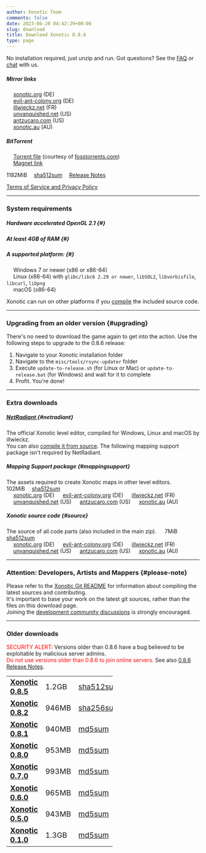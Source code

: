 ```yaml
---
author: Xonotic Team
comments: false
date: 2023-06-20 04:42:29+00:00
slug: download
title: Download Xonotic 0.8.6
type: page
---
```


No installation required, just unzip and run. Got questions? See the [FAQ](/faq) or [chat](/chat) with us.

##### Mirror links
&emsp; [<i class="fas fa-download"></i> xonotic.org][806zip] (DE)  
&emsp; [<i class="fas fa-download"></i> evil-ant-colony.org](https://download.evil-ant-colony.org/xonotic/xonotic-0.8.6.zip) (DE)  
&emsp; [<i class="fas fa-download"></i> illwieckz.net](https://dl.illwieckz.net/share/xonotic/release/xonotic-0.8.6.zip) (FR)  
&emsp; [<i class="fas fa-download"></i> unvanquished.net](https://dl.unvanquished.net/share/xonotic/release/xonotic-0.8.6.zip) (US)  
&emsp; [<i class="fas fa-download"></i> antzucaro.com](https://xonotic.antzucaro.com/xonotic-0.8.6.zip) (US)  
&emsp; [<i class="fas fa-download"></i> xonotic.au](https://xonotic.au/downloads/xonotic-0.8.6.zip) (AU)  
<!--
&emsp; [<i class="fas fa-download"></i> rm.cloudns.org](https://rm.cloudns.org/~xonotic/xonotic-0.8.5.zip) (DE)  
&emsp; [<i class="fas fa-download"></i> github.com](https://github.com/garymoon/xonotic/releases/download/xonotic-v0.8.5/xonotic-0.8.5.zip) (Global)  
-->

##### BitTorrent
&emsp; [<i class="fas fa-cloud-download-alt fa-fw"></i> Torrent file](https://dl.xonotic.org/xonotic-0.8.6.zip.torrent) (courtesy of [fosstorrents.com](https://fosstorrents.com/games/xonotic/#downloads))  
&emsp; [<i class="fas fa-magnet fa-fw"></i> Magnet link](magnet:?xt=urn:btih:92225c5f4b48f777edfe1dcaeda6b81edaab0a6a&dn=xonotic-0.8.6.zip&tr=udp%3A%2F%2Ftracker.opentrackr.org%3A1337%2Fannounce&tr=udp%3A%2F%2Ffosstorrents.com%3A6969%2Fannounce&tr=http%3A%2F%2Ffosstorrents.com%3A6969%2Fannounce&tr=udp%3A%2F%2Ftracker.openbittorrent.com%3A6969%2Fannounce&tr=http%3A%2F%2Ftracker.openbittorrent.com%3A80%2Fannounce&tr=udp%3A%2F%2Ftracker.torrent.eu.org%3A451%2Fannounce&ws=https%3A%2F%2Fxonotic.antzucaro.com%2Fxonotic-0.8.6.zip&ws=https%3A%2F%2Fdl.xonotic.org%2Fxonotic-0.8.6.zip&ws=https%3A%2F%2Fdownload.evil-ant-colony.org%2Fxonotic%2Fxonotic-0.8.6.zip&ws=https%3A%2F%2Focv.xonotic.au%2Fdownloads%2Fxonotic-0.8.6.zip&ws=http%3A%2F%2Ffosstorrents.com%2Fdirect-links%2Fn%2FDownloads%2F%2Fxonotic-0.8.6.zip)  

1182MiB&emsp; [sha512sum][806sum]&emsp; [Release Notes][806post]

[Terms of Service and Privacy Policy](/tos)

---

### System requirements

##### Hardware accelerated OpenGL 2.1 {#}
##### At least 4GB of RAM {#}
##### A supported platform: {#}
&emsp; <i class="fa-brands fa-windows"></i> Windows 7 or newer (x86 or x86-64)  
&emsp; <i class="fa-brands fa-linux"></i> Linux (x86-64) with `glibc/libc6 2.29 or newer`, `libSDL2`, `libvorbisfile`, `libcurl`, `libpng`  
&emsp; <i class="fa-brands fa-apple"></i> macOS (x86-64)  

Xonotic can run on other platforms if you [compile](https://gitlab.com/xonotic/xonotic/-/wikis/Compiling) the included source code.

---

### Upgrading from an older version {#upgrading}

There's no need to download the game again to get into the action. Use the following steps to upgrade to the 0.8.6 release:

  1. Navigate to your Xonotic installation folder
  2. Navigate to the `misc/tools/rsync-updater` folder
  3. Execute `update-to-release.sh` (for Linux or Mac) or `update-to-release.bat` (for Windows) and wait for it to complete
  4. Profit. You're done!

---

### Extra downloads

##### [NetRadiant <i class="fas fa-external-link-alt"></i>](https://netradiant.gitlab.io/page/download) {#netradiant}
The official Xonotic level editor, compiled for Windows, Linux and macOS by illwieckz.  
You can also [compile it from source](https://gitlab.com/xonotic/netradiant#getting-the-sources). The following mapping support package isn't required by NetRadiant.  

##### Mapping Support package {#mappingsupport}
The assets required to create Xonotic maps in other level editors. &emsp; 102MiB&emsp; [sha512sum][806sum]  
&emsp; [<i class="fas fa-download"></i> xonotic.org](https://dl.xonotic.org/xonotic-0.8.6-mappingsupport.zip) (DE)
&emsp; [<i class="fas fa-download"></i> evil-ant-colony.org](https://download.evil-ant-colony.org/xonotic/xonotic-0.8.6-mappingsupport.zip) (DE)
&emsp; [<i class="fas fa-download"></i> illwieckz.net](https://dl.illwieckz.net/share/xonotic/release/xonotic-0.8.6-mappingsupport.zip) (FR)  
&emsp; [<i class="fas fa-download"></i> unvanquished.net](https://dl.unvanquished.net/share/xonotic/release/xonotic-0.8.6-mappingsupport.zip) (US)
&emsp; [<i class="fas fa-download"></i> antzucaro.com](https://xonotic.antzucaro.com/xonotic-0.8.6-mappingsupport.zip) (US)
&emsp; [<i class="fas fa-download"></i> xonotic.au](https://xonotic.au/downloads/xonotic-0.8.6-mappingsupport.zip) (AU)  

<!--
##### Xonotic JPEG build {#jpeg}
A Xonotic release with JPEG textures, instead of DDS textures with S3 compression. This build has a larger file size and is compatible with old GPU drivers that lack S3TC support. It uses significantly more RAM and VRAM and has longer loading times. &emsp; 1509MiB&emsp; [sha512sum][806sum]  
&emsp; [<i class="fas fa-download"></i> xonotic.org](https://dl.xonotic.org/xonotic-0.8.6-high.zip) (DE)
&emsp; [<i class="fas fa-download"></i> evil-ant-colony.org](https://download.evil-ant-colony.org/xonotic/xonotic-0.8.6-high.zip) (DE)
&emsp; [<i class="fas fa-download"></i> illwieckz.net](https://dl.illwieckz.net/share/xonotic/release/xonotic-0.8.6-high.zip) (FR)
&emsp; [<i class="fas fa-download"></i> unvanquished.net](https://dl.unvanquished.net/share/xonotic/release/xonotic-0.8.6-high.zip) (US)
&emsp; [<i class="fas fa-download"></i> antzucaro.com](https://xonotic.antzucaro.com/xonotic-0.8.6-high.zip) (US)
&emsp; [<i class="fas fa-download"></i> xonotic.au](https://xonotic.au/downloads/xonotic-0.8.6-high.zip) (AU)  
-->

##### Xonotic source code {#source}
The source of all code parts (also included in the main zip). &emsp; 7MiB&emsp; [sha512sum][806sum]  
&emsp; [<i class="fas fa-download"></i> xonotic.org](https://dl.xonotic.org/xonotic-0.8.6-source.zip) (DE)
&emsp; [<i class="fas fa-download"></i> evil-ant-colony.org](https://download.evil-ant-colony.org/xonotic/xonotic-0.8.6-source.zip) (DE)
&emsp; [<i class="fas fa-download"></i> illwieckz.net](https://dl.illwieckz.net/share/xonotic/release/xonotic-0.8.6-source.zip) (FR)  
&emsp; [<i class="fas fa-download"></i> unvanquished.net](https://dl.unvanquished.net/share/xonotic/release/xonotic-0.8.6-source.zip) (US)
&emsp; [<i class="fas fa-download"></i> antzucaro.com](https://xonotic.antzucaro.com/xonotic-0.8.6-source.zip) (US)
&emsp; [<i class="fas fa-download"></i> xonotic.au](https://xonotic.au/downloads/xonotic-0.8.6-source.zip) (AU)  

---

### Attention: Developers, Artists and Mappers {#please-note}

Please refer to the [Xonotic Git README](https://gitlab.com/xonotic/xonotic/blob/master/README.md) for information about compiling the latest sources and contributing.<br/>
It's important to base your work on the latest git sources, rather than the files on this download page.<br/>
Joining the [development community discussions](https://gitlab.com/xonotic/xonotic/blob/master/README.md#community) is strongly encouraged.

---

### Older downloads

<!-- override some CSS so it looks decent -->
<style>
table {
	table-layout: auto;
	margin-left: unset;
	width: 55%;
}
table tr td {
	font-size: 1.2rem; /* same size as paragraph text */
}
</style>

<span style="color:red">SECURITY ALERT:</span> Versions older than 0.8.6 have a bug believed to be exploitable by malicious server admins.  
<span style="color:red">Do not use versions older than 0.8.6 to join online servers.</span> See also [0.8.6 Release Notes][806post].

|   |   |   |   |
| - | - | - | - |
| <i class="fas fa-download"></i> [**Xonotic 0.8.5**][805zip] | 1.2GB | [sha512sum][805sum] | [release notes][805post] |
| <i class="fas fa-download"></i> [**Xonotic 0.8.2**][802zip] | 946MB | [sha256sum][802sum] | [release notes][802post] |
| <i class="fas fa-download"></i> [**Xonotic 0.8.1**][801zip] | 940MB | [md5sum][801sum]    | [release notes][801post] |
| <i class="fas fa-download"></i> [**Xonotic 0.8.0**][800zip] | 953MB | [md5sum][800sum]    | [release notes][800post] |
| <i class="fas fa-download"></i> [**Xonotic 0.7.0**][700zip] | 993MB | [md5sum][700sum]    | [release notes][700post] |
| <i class="fas fa-download"></i> [**Xonotic 0.6.0**][600zip] | 965MB | [md5sum][600sum]    | [release notes][600post] |
| <i class="fas fa-download"></i> [**Xonotic 0.5.0**][500zip] | 943MB | [md5sum][500sum]    | [release notes][500post] |
| <i class="fas fa-download"></i> [**Xonotic 0.1.0**][100zip] | 1.3GB | [md5sum][100sum]    | [release notes][100post] |

[806zip]:https://dl.xonotic.org/xonotic-0.8.6.zip
[805zip]:https://dl.xonotic.org/xonotic-0.8.5.zip
[802zip]:https://dl.xonotic.org/xonotic-0.8.2.zip
[801zip]:https://dl.xonotic.org/xonotic-0.8.1.zip
[800zip]:https://dl.xonotic.org/xonotic-0.8.0.zip
[700zip]:https://dl.xonotic.org/xonotic-0.7.0.zip
[600zip]:https://dl.xonotic.org/xonotic-0.6.0.zip
[500zip]:https://dl.xonotic.org/xonotic-0.5.0.zip
[100zip]:https://dl.xonotic.org/xonotic-0.1.0preview.zip

[806sum]:https://dl.xonotic.org/xonotic-0.8.6.sha512
[805sum]:https://dl.xonotic.org/xonotic-0.8.5.sha512
[802sum]:https://dl.xonotic.org/xonotic-0.8.2.sha256
[801sum]:https://dl.xonotic.org/xonotic-0.8.1.md5
[800sum]:https://dl.xonotic.org/xonotic-0.8.0.md5
[700sum]:https://dl.xonotic.org/xonotic-0.7.0.md5
[600sum]:https://dl.xonotic.org/xonotic-0.6.0.md5
[500sum]:https://dl.xonotic.org/xonotic-0.5.0.md5
[100sum]:https://dl.xonotic.org/xonotic-0.1.0preview.md5

[806post]:/posts/2023/xonotic-0-8-6-release
[805post]:/posts/2022/xonotic-0-8-5-release
[802post]:/posts/2017/xonotic-0-8-2-release
[801post]:/posts/2015/xonotic-0-8-1-release
[800post]:/posts/2015/xonotic-0-8-release
[700post]:/posts/2013/xonotic-0-7-release
[600post]:/posts/2012/xonotic-0-6-is-now-available
[500post]:/posts/2011/xonotic-0-5-release
[100post]:/posts/2010/xonotic-0-1-preview-released
